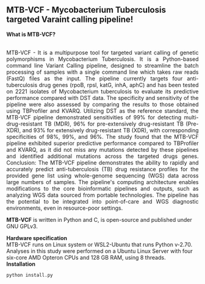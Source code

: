 ## MTB-VCF - Mycobacterium Tuberculosis targeted Varaint calling pipeline!

**What is MTB-VCF?** <br>
<p align = "justify">
<br> MTB-VCF - It is a multipurpose tool for targeted variant calling of genetic polymorphisms in Mycobacterium Tuberculosis. It is a Python-based command line Variant Calling pipeline, designed to streamline the batch processing of samples with a single command line which takes raw reads (FastQ) files as the input. The pipeline currently targets four anti-tuberculosis drug genes (rpoB, rpsl, katG, inhA, aphC) and has been tested on 2221 isolates of Mycobacterium tuberculosis to evaluate its predictive performance compared with DST data. The specificity and sensitivity of the pipeline were also assessed by comparing the results to those obtained using TBProfiler and KVARQ. Utilizing DST as the reference standard, the MTB-VCF pipeline demonstrated sensitivities of 99% for detecting multi-drug-resistant TB (MDR), 96% for pre-extensively drug-resistant TB (Pre-XDR), and 93% for extensively drug-resistant TB (XDR), with corresponding specificities of 98%, 99%, and 96%. The study found that the MTB-VCF pipeline exhibited superior predictive performance compared to TBProfiler and KVARQ, as it did not miss any mutations detected by these pipelines and identified additional mutations across the targeted drugs genes.
Conclusion: The MTB-VCF pipeline demonstrates the ability to rapidly and accurately predict anti-tuberculosis (TB) drug resistance profiles for the provided gene list using whole-genome sequencing (WGS) data across large numbers of samples. The pipeline's computing architecture enables modifications to the core bioinformatic pipelines and outputs, such as analyzing WGS data sourced from portable technologies. The pipeline has the potential to be integrated into point-of-care and WGS diagnostic environments, even in resource-poor settings. <br>
</p>


**MTB-VCF** is written in Python and C, is open-source and published under GNU GPLv3.

 **Hardware specification** 
 <br>
MTB-VCF runs on Linux system or WSL2-Ubuntu that runs Python v-2.70. Analyses in this study were performed on a Ubuntu Linux Server with four six-core AMD Opteron CPUs and 128 GB RAM, using 8 threads.
<br>
 **Installation**
```
python install.py
```
